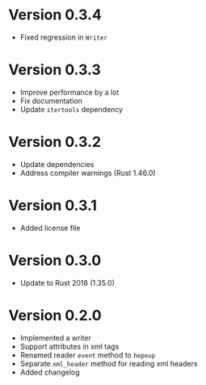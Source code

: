 # Version 0.3.4

- Fixed regression in `Writer`

# Version 0.3.3

- Improve performance by a lot
- Fix documentation
- Update `itertools` dependency

# Version 0.3.2

- Update dependencies
- Address compiler warnings (Rust 1.46.0)

# Version 0.3.1

- Added license file

# Version 0.3.0

- Update to Rust 2018 (1.35.0)

# Version 0.2.0

- Implemented a writer
- Support attributes in xml tags
- Renamed reader `event` method to `hepeup`
- Separate `xml_header` method for reading xml headers
- Added changelog
